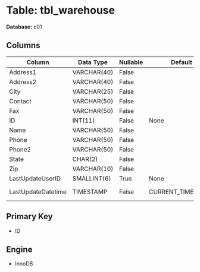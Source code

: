 # Table: tbl_warehouse

**Database:** c01

## Columns

| Column | Data Type | Nullable | Default | Extra |
|--------|-----------|----------|---------|-------|
| Address1 | VARCHAR(40) | False |  | None |
| Address2 | VARCHAR(40) | False |  | None |
| City | VARCHAR(25) | False |  | None |
| Contact | VARCHAR(50) | False |  | None |
| Fax | VARCHAR(50) | False |  | None |
| ID | INT(11) | False | None | AUTO_INCREMENT |
| Name | VARCHAR(50) | False |  | None |
| Phone | VARCHAR(50) | False |  | None |
| Phone2 | VARCHAR(50) | False |  | None |
| State | CHAR(2) | False |  | None |
| Zip | VARCHAR(10) | False |  | None |
| LastUpdateUserID | SMALLINT(6) | True | None | None |
| LastUpdateDatetime | TIMESTAMP | False | CURRENT_TIMESTAMP | ON UPDATE CURRENT_TIMESTAMP |

## Primary Key
- ID

## Engine
- InnoDB
